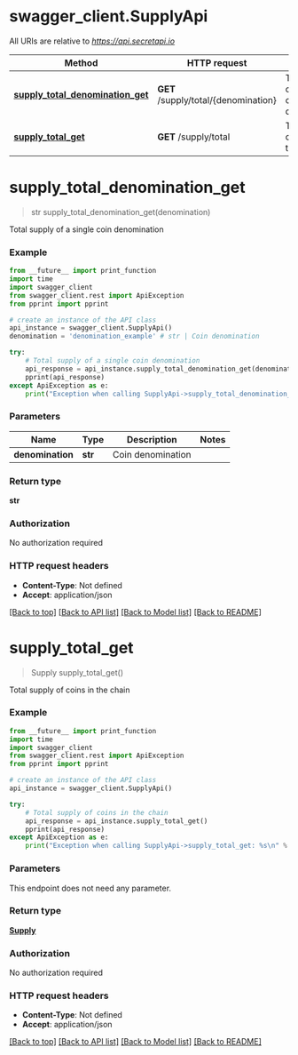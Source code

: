 # swagger_client.SupplyApi

All URIs are relative to *https://api.secretapi.io*

Method | HTTP request | Description
------------- | ------------- | -------------
[**supply_total_denomination_get**](SupplyApi.md#supply_total_denomination_get) | **GET** /supply/total/{denomination} | Total supply of a single coin denomination
[**supply_total_get**](SupplyApi.md#supply_total_get) | **GET** /supply/total | Total supply of coins in the chain


# **supply_total_denomination_get**
> str supply_total_denomination_get(denomination)

Total supply of a single coin denomination

### Example
```python
from __future__ import print_function
import time
import swagger_client
from swagger_client.rest import ApiException
from pprint import pprint

# create an instance of the API class
api_instance = swagger_client.SupplyApi()
denomination = 'denomination_example' # str | Coin denomination

try:
    # Total supply of a single coin denomination
    api_response = api_instance.supply_total_denomination_get(denomination)
    pprint(api_response)
except ApiException as e:
    print("Exception when calling SupplyApi->supply_total_denomination_get: %s\n" % e)
```

### Parameters

Name | Type | Description  | Notes
------------- | ------------- | ------------- | -------------
 **denomination** | **str**| Coin denomination | 

### Return type

**str**

### Authorization

No authorization required

### HTTP request headers

 - **Content-Type**: Not defined
 - **Accept**: application/json

[[Back to top]](#) [[Back to API list]](../README.md#documentation-for-api-endpoints) [[Back to Model list]](../README.md#documentation-for-models) [[Back to README]](../README.md)

# **supply_total_get**
> Supply supply_total_get()

Total supply of coins in the chain

### Example
```python
from __future__ import print_function
import time
import swagger_client
from swagger_client.rest import ApiException
from pprint import pprint

# create an instance of the API class
api_instance = swagger_client.SupplyApi()

try:
    # Total supply of coins in the chain
    api_response = api_instance.supply_total_get()
    pprint(api_response)
except ApiException as e:
    print("Exception when calling SupplyApi->supply_total_get: %s\n" % e)
```

### Parameters
This endpoint does not need any parameter.

### Return type

[**Supply**](Supply.md)

### Authorization

No authorization required

### HTTP request headers

 - **Content-Type**: Not defined
 - **Accept**: application/json

[[Back to top]](#) [[Back to API list]](../README.md#documentation-for-api-endpoints) [[Back to Model list]](../README.md#documentation-for-models) [[Back to README]](../README.md)

